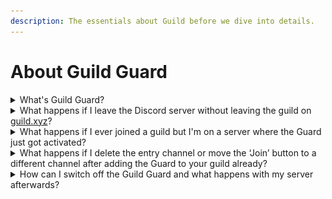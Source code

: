 ```yaml
---
description: The essentials about Guild before we dive into details.
---
```


# About Guild Guard

<details>

<summary>What's Guild Guard?</summary>

[Guild Guard](https://guard.guild.xyz/) is a Web3 CAPTCHA to combat bots with the power of Ethereum. It provides full protection against Discord scams acting like a security layer on your server. With the activated Guard, bad actor bots won't see any channels or members of your community on your Discord. No more unwanted messages, phishing attacks, DM scams and announcement channel posts impersonating moderators.

</details>

<details>

<summary>What happens if I leave the Discord server without leaving the guild on <a href="http://guild.xyz/">guild.xyz</a>?</summary>

If you don’t leave the guild on the interface but from the server, the Guild.xyz bot will also automatically drop you from the guild

_Notes: When you log back in to the server via an invite link after leaving it, the bot will automatically put you back into the guild so you will also be authenticated again so you won’t be quarantined._

</details>

<details>

<summary>What happens if I ever joined a guild but I'm on a server where the Guard just got activated?</summary>

If you need to authenticate yourself to access the server, you will be quarantined, but by pressing the 'Join' button you can log in immediately without having to verify your wallet again.

</details>

<details>

<summary>What happens if I delete the entry channel or move the ‘Join’ button to a different channel after adding the Guard to your guild already?</summary>

If you change the entry channel where people have to authenticate themselves, or you adjust the permission setups, not verified users won’t be able to see anything on your server.

It can only be adjusted with certain settings, so the easiest solution is switching the Guard off and setting it up again.

_**Important Note:** If you turn the Guard off, you need to reset the role permissions to @everyone because all channels become private after enabling the Guild Guard automatically. So before you want to set it up again, first you need to adjust the channel permissions because the bot can see only those channels which is visible for everyone._

</details>

<details>

<summary>How can I switch off the Guild Guard and what happens with my server afterwards?</summary>

Go to your guild settings and turn off the Guard by signing a message in the 'Security' section.

All channels on the server will automatically become private after turning on the Guild Guard, so if you turn the Guard off, you will need to reset the role permissions to @everyone.

![](<../.gitbook/assets/image (13).png>)__

</details>
